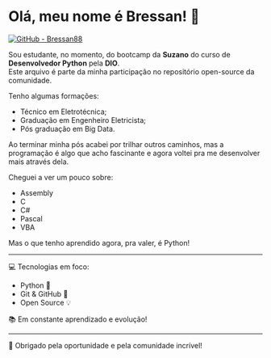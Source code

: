 # Olá, meu nome é Bressan! 👋

[![GitHub - Bressan88](https://img.shields.io/badge/GitHub-Bressan88-blue?style=flat&logo=github)](https://github.com/Bressan88)

Sou estudante, no momento, do bootcamp da **Suzano** do curso de **Desenvolvedor Python** pela **DIO**.  
Este arquivo é parte da minha participação no repositório open-source da comunidade.

Tenho algumas formações:
- Técnico em Eletrotécnica;
- Graduação em Engenheiro Eletricista;
- Pós graduação em Big Data.

Ao terminar minha pós acabei por trilhar outros caminhos, mas a programação é algo que acho fascinante e agora voltei pra me desenvolver mais através dela.

Cheguei a ver um pouco sobre:
- Assembly
- C
- C#
- Pascal
- VBA

Mas o que tenho aprendido agora, pra valer, é Python!

---

💻 Tecnologias em foco:
- Python 🐍
- Git & GitHub 🔧
- Open Source 💡

📚 Em constante aprendizado e evolução!

---

🚀 Obrigado pela oportunidade e pela comunidade incrível!  
